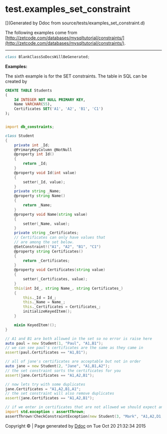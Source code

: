 # test.examples_set_constraint

[](Generated by Ddoc from source/tests/examples_set_constraint.d)

The following examples come from
[http://zetcode.com/databases/mysqltutorial/constraints/](http://zetcode.com/databases/mysqltutorial/constraints/).

***
<a name="BlankClassSoDocsWillBeGenerated" href="#BlankClassSoDocsWillBeGenerated"></a>
```d
class BlankClassSoDocsWillBeGenerated;

```

**Examples:**

The sixth example is for the SET constraints. The table
in SQL can be created by
```sql
CREATE TABLE Students
(
    Id INTEGER NOT NULL PRIMARY KEY,
    Name VARCHAR(55),
    Certificates SET('A1', 'A2', 'B1', 'C1')
);


```

```d

import db_constraints;

class Student
{
    private int _Id;
    @PrimaryKeyColumn @NotNull
    @property int Id()
    {
        return _Id;
    }
    @property void Id(int value)
    {
        setter(_Id, value);
    }
    private string _Name;
    @property string Name()
    {
        return _Name;
    }
    @property void Name(string value)
    {
        setter(_Name, value);
    }
    private string _Certificates;
    // Certificates can only have values that
    // are among the set below.
    @SetConstraint!("A1", "A2", "B1", "C1")
    @property string Certificates()
    {
        return _Certificates;
    }
    @property void Certificates(string value)
    {
        setter(_Certificates, value);
    }
    this(int Id_, string Name_, string Certificates_)
    {
        this._Id = Id_;
        this._Name = Name_;
        this._Certificates = Certificates_;
        initializeKeyedItem();
    }

    mixin KeyedItem!();
}

// A1 and B1 are both allowed in the set so no error is raise here
auto paul = new Student(1, "Paul", "A1,B1");
// we can see paul's certificates are the same as they came in
assert(paul.Certificates == "A1,B1");

// all of jane's certificates are acceptable but not in order
auto jane = new Student(2, "Jane", "A1,B1,A2");
// the set constraint sorts the certificates for you
assert(jane.Certificates == "A1,A2,B1");

// now lets try with some duplicates
jane.Certificates = "A1,A2,B1,A1";
// the set constraint will also remove duplicates
assert(jane.Certificates == "A1,A2,B1");

// if we enter in certificates that are not allowed we should expect an exception
import std.exception : assertThrown;
assertThrown!CheckConstraintException(new Student(3, "Mark", "A1,A2,D1,D2"));

```




Copyright :copyright:  | Page generated by [Ddoc](http://dlang.org/ddoc.html) on Tue Oct 20 21:32:34 2015

